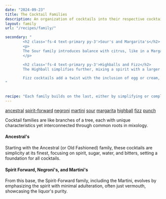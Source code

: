 ```yaml
---
date: "2024-09-23"
title: The Cocktail Families
description: An organization of cocktails into their respective cocktail family groups such as ancestral old fashioned's, spirit forward cocktails, martini's and negroni's, sour's and highball's.
layout: family
url: "/recipes/family/"

secondary: "
        <h2 class='fs-4 text-primary py-3'>Sour's and Margarita's</h2>
        <p>
        The Sour family introduces balance with citrus, like in a Margarita, adding tartness to the sweetness and strength, creating a harmonious blend that's refreshing and complex.
        </p>

        <h2 class='fs-4 text-primary py-3'>Highballs and Fizz</h2>
        The Highball simplifies further, mixing a spirit with a larger portion of a non-alcoholic mixer, like soda in a Gin and Tonic, for a lighter, effervescent drink. 

        Fizz cocktails add a twist with the inclusion of egg or cream, introducing texture and a frothy top, while maintaining the highball's carbonation.
"
                  

recipe: "Each family builds on the last, either by simplifying or complicating the recipe, altering the balance of flavors, or changing the presentation, illustrating the evolution of cocktail culture from straightforward spirit-focused drinks to complex, layered concoctions."
---
```


<a href="/recipes/family/ancestral/" class="badge text-bg-info text-decoration-none" title="Ancestral / Old Fashioned Cocktail Recipes">ancestral</a>
<a href="/recipes/family/spirit-forward/" class="badge text-bg-info text-decoration-none" title="Spirit Forward Cocktail Recipes">spirit-forward</a>
<a href="/recipes/family/negroni/" class="badge text-bg-info text-decoration-none" title="Negroni Cocktail Recipes">negroni</a>
<a href="/recipes/family/martini/" class="badge text-bg-info text-decoration-none" title="Martini Cocktail Recipes">martini</a>
<a href="/recipes/family/sour/" class="badge text-bg-info text-decoration-none" title="Sour Cocktail Recipes">sour</a>
<a href="/recipes/family/margarita/" class="badge text-bg-info text-decoration-none" title="Margarita Recipes">margarita</a>
<a href="/recipes/family/highball/" class="badge text-bg-info text-decoration-none" title="Highball Cocktail Recipes">highball</a>
<a href="/recipes/family/fizz/" class="badge text-bg-info text-decoration-none" title="Fizz Cocktail Recipes">fizz</a>
<a href="/recipes/family/punch/" class="badge text-bg-info text-decoration-none" title="Punch Recipes">punch</a>

Cocktail families are like branches of a tree, each with unique characteristics yet interconnected through common roots in mixology. 

#### Ancestral's
Starting with the Ancestral (or Old Fashioned) family, these cocktails are simplicity at its finest, focusing on spirit, sugar, water, and bitters, setting a foundation for all cocktails. 

#### Spirit Forward, Negroni's, and Martini's
From this base, the Spirit-Forward family, including the Martini, evolves by emphasizing the spirit with minimal adulteration, often just vermouth, showcasing the liquor's purity. 



